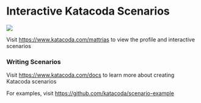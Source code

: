 # Interactive Katacoda Scenarios

[![](http://shields.katacoda.com/katacoda/mattrias/count.svg)](https://www.katacoda.com/mattrias "Get your profile on Katacoda.com")

Visit https://www.katacoda.com/mattrias to view the profile and interactive scenarios

### Writing Scenarios
Visit https://www.katacoda.com/docs to learn more about creating Katacoda scenarios

For examples, visit https://github.com/katacoda/scenario-example
